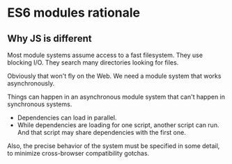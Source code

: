 # ES6 modules rationale

## Why JS is different

Most module systems assume access to a fast filesystem. They use blocking
I/O. They search many directories looking for files.

Obviously that won't fly on the Web. We need a module system that works
asynchronously.

Things can happen in an asynchronous module system that can't happen in
synchronous systems.

  * Dependencies can load in parallel.
  * While dependencies are loading for one script, another script can run.
    And that script may share dependencies with the first one.

Also, the precise behavior of the system must be specified in some detail, to
minimize cross-browser compatibility gotchas.


